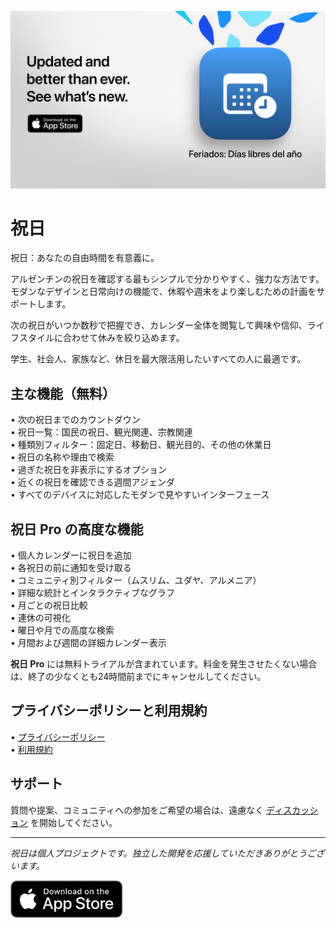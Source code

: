 [![祝日 App](images/banner.png)](https://apps.apple.com/app/id6744455042)  
  
# 祝日  
  
祝日：あなたの自由時間を有意義に。  
  
アルゼンチンの祝日を確認する最もシンプルで分かりやすく、強力な方法です。  
モダンなデザインと日常向けの機能で、休暇や週末をより楽しむための計画をサポートします。  
  
次の祝日がいつか数秒で把握でき、カレンダー全体を閲覧して興味や信仰、ライフスタイルに合わせて休みを絞り込めます。  
  
学生、社会人、家族など、休日を最大限活用したいすべての人に最適です。  
  
## 主な機能（無料）  
  
• 次の祝日までのカウントダウン  
• 祝日一覧：国民の祝日、観光関連、宗教関連  
• 種類別フィルター：固定日、移動日、観光目的、その他の休業日  
• 祝日の名称や理由で検索  
• 過ぎた祝日を非表示にするオプション  
• 近くの祝日を確認できる週間アジェンダ  
• すべてのデバイスに対応したモダンで見やすいインターフェース  
  
## 祝日 Pro の高度な機能  
  
• 個人カレンダーに祝日を追加  
• 各祝日の前に通知を受け取る  
• コミュニティ別フィルター（ムスリム、ユダヤ、アルメニア）  
• 詳細な統計とインタラクティブなグラフ  
• 月ごとの祝日比較  
• 連休の可視化  
• 曜日や月での高度な検索  
• 月間および週間の詳細カレンダー表示  
  
**祝日 Pro** には無料トライアルが含まれています。料金を発生させたくない場合は、終了の少なくとも24時間前までにキャンセルしてください。  
  
## プライバシーポリシーと利用規約  
  
• [プライバシーポリシー](https://lucasditomase.github.io/feriados/ja/privacy-policy)  
• [利用規約](https://lucasditomase.github.io/feriados/ja/terms-and-conditions)  
  
## サポート  
  
質問や提案、コミュニティへの参加をご希望の場合は、遠慮なく [ディスカッション](https://github.com/lucasditomase/feriados/discussions) を開始してください。  
  
---  
  
*祝日は個人プロジェクトです。独立した開発を応援していただきありがとうございます。*  
  
<p align="left">  
  <a href="https://apps.apple.com/app/id6744455042">  
    <img src="images/download-badge.svg" alt="App Store でダウンロード" height="60">  
  </a>  
</p>  
